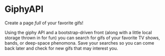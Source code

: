 # GiphyAPI

Create a page *full* of your favorite gifs!

Using the giphy API and a bootstrap-driven front (along with a little local storage thrown in for fun) you can search for gifs of your
favorite TV shows, bands, or deep-space phenomona. Save your searches so you can come back later and check for new gifs that may interest you.
